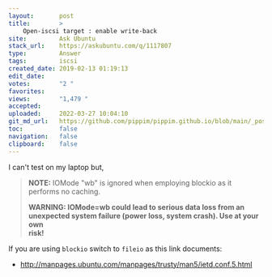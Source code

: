 ```yaml
---
layout:       post
title:        >
    Open-iscsi target : enable write-back
site:         Ask Ubuntu
stack_url:    https://askubuntu.com/q/1117807
type:         Answer
tags:         iscsi
created_date: 2019-02-13 01:19:13
edit_date:    
votes:        "2 "
favorites:    
views:        "1,479 "
accepted:     
uploaded:     2022-03-27 10:04:10
git_md_url:   https://github.com/pippim/pippim.github.io/blob/main/_posts/2019/2019-02-13-Open-iscsi-target-_-enable-write-back.md
toc:          false
navigation:   false
clipboard:    false
---
```


I can't test on my laptop but,

> **NOTE:** IOMode "wb" is ignored when employing blockio as it performs no caching.  
>   
> **WARNING: IOMode=wb could lead to  serious  data  loss  from  an  unexpected  system failure (power loss, system crash). Use at your own  
> risk!**  

If you are using `blockio` switch to `fileio` as this link documents:

- http://manpages.ubuntu.com/manpages/trusty/man5/ietd.conf.5.html

